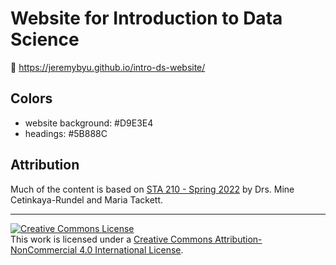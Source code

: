 # Website for Introduction to Data Science

🔗 https://jeremybyu.github.io/intro-ds-website/

## Colors

- website background: #D9E3E4
- headings: #5B888C

## Attribution

Much of the content is based on [STA 210 - Spring 2022](https://sta210-s22.github.io/website/) by Drs. Mine Cetinkaya-Rundel and Maria Tackett.

<hr> 

<a rel="license" href="http://creativecommons.org/licenses/by-nc/4.0/"><img alt="Creative Commons License" style="border-width:0" src="https://i.creativecommons.org/l/by-nc/4.0/88x31.png" /></a><br />This work is licensed under a <a rel="license" href="http://creativecommons.org/licenses/by-nc/4.0/">Creative Commons Attribution-NonCommercial 4.0 International License</a>.
